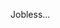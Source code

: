 <!--Hello 👋, 42 is the answer for everything.

<p align="center">
<img alt="dog head emoji" src="https://user-images.githubusercontent.com/20685961/159724882-24ca985c-195c-4b5c-9862-551d7879da38.png" width="400" height="400">
</p>

busy writing ☕ bugs-->

<!--<pre>
<b>➜  ~ <img align="top" src="https://user-images.githubusercontent.com/2514771/93036534-5fbd6480-f5fd-11ea-8a13-58ef04796c17.gif" alt="cursor" width="10" height="18" /><span class="AnimatedImagePlayer"></span></b>
</pre>-->

Jobless...
